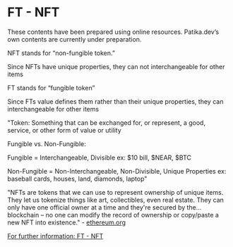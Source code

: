 # FT - NFT

These contents have been prepared using online resources. Patika.dev’s own contents are currently under preparation.

NFT stands for “non-fungible token.”

Since NFTs have unique properties, they can not interchangeable for other items

FT stands for “fungible token”

Since FTs value defines them rather than their unique properties, they can interchangeable for other items

"Token: Something that can be exchanged for, or represent, a good, service, or other form of value or utility

Fungible vs. Non-Fungible: 

Fungible = Interchangeable, Divisible
ex: $10 bill, $NEAR, $BTC

Non-Fungible = Non-Interchangeable, Non-Divisible, Unique Properties
ex: baseball cards, houses, land, diamonds, laptop"

"NFTs are tokens that we can use to represent ownership of unique items. They let us tokenize things like art, collectibles, even real estate. They can only have one official owner at a time and they're secured by the... blockchain – no one can modify the record of ownership or copy/paste a new NFT into existence." - [ethereum.org](https://ethereum.org/en/)

[For further information: FT - NFT](https://shimmer-bean-29e.notion.site/A-Beginner-s-Guide-to-NFTs-ffb4f1a180cf4052bd75d5471c65e842)

